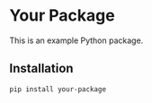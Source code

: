 # Your Package

This is an example Python package.

## Installation

```bash
pip install your-package
